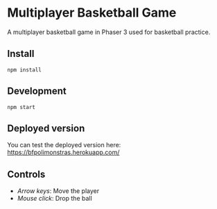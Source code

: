 # Multiplayer Basketball Game

A multiplayer basketball game in Phaser 3 used for basketball practice.

## Install
`npm install`

## Development
`npm start`

## Deployed version
You can test the deployed version here: https://bfpolimonstras.herokuapp.com/

## Controls
- *Arrow keys*: Move the player
- *Mouse click*: Drop the ball 
